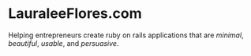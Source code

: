 # LauraleeFlores.com

Helping entrepreneurs create ruby on rails applications that are _minimal_, _beautiful_, _usable_, and _persuasive_. 